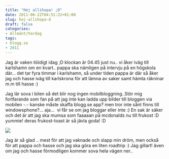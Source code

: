 ```yaml
---
title: "Hej allihopa! ;D"
date: 2011-06-22T04:51:22+01:00
slug: hej-allihopa-d
draft: false
categories:
- Allmänt/Vardag
tags:
- blogg.se
- 2011
---
```

Jag är vaken tiiiidigt idag ;D klockan är 04.45 just nu.. vi åker iväg till karlshamn om en kvart.. pappa ska nämligen på intervju på en högskola där... det tar fyra timmar i karlshamn, så under tiden pappa är där så åker jag och hasse iväg till karlskrona för att lämna av saker samt hämta räkninar m.m till hasse :)  
  
Jag lär sova i bilen så det blir nog ingen mobilbloggning..Stör mig fortfarande som fan på att jag inte kan ladda upp bilder till bloggen via mobilen -.- kanske måste skaffa blogg.se app? men tror inte sånt finns till windowsphone?... aja...  vi får se om jag bloggar eller inte :) En sak är säker och det är att jag ska mumsa som faaaaan på mcdonalds nu till frukost :D yummie! deras frukost-toast är så jävla goda! :D  
  
![](/assets/images/blogg.se/mctoast_06_dp_skugga_153992844.jpg)  
  
Jag är så glad .. mest för att jag vaknade och slapp min dröm, men också för att pappa och hasse och jag ska göra en liten roadtrip :) Jag gillart! även om jag och hasse förmodligen kommer sova hela vägen ner..